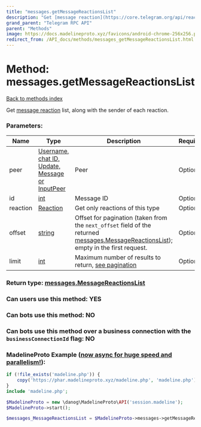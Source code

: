 ```yaml
---
title: "messages.getMessageReactionsList"
description: "Get [message reaction](https://core.telegram.org/api/reactions) list, along with the sender of each reaction."
grand_parent: "Telegram RPC API"
parent: "Methods"
image: https://docs.madelineproto.xyz/favicons/android-chrome-256x256.png
redirect_from: /API_docs/methods/messages_getMessageReactionsList.html
---
```

# Method: messages.getMessageReactionsList
[Back to methods index](index.html)



Get [message reaction](https://core.telegram.org/api/reactions) list, along with the sender of each reaction.

### Parameters:

| Name     |    Type       | Description | Required |
|----------|---------------|-------------|----------|
|peer|[Username, chat ID, Update, Message or InputPeer](/API_docs/types/InputPeer.html) | Peer | Optional|
|id|[int](/API_docs/types/int.html) | Message ID | Optional|
|reaction|[Reaction](/API_docs/types/Reaction.html) | Get only reactions of this type | Optional|
|offset|[string](/API_docs/types/string.html) | Offset for pagination (taken from the `next_offset` field of the returned [messages.MessageReactionsList](../types/messages.MessageReactionsList.html)); empty in the first request. | Optional|
|limit|[int](/API_docs/types/int.html) | Maximum number of results to return, [see pagination](https://core.telegram.org/api/offsets) | Optional|


### Return type: [messages.MessageReactionsList](/API_docs/types/messages.MessageReactionsList.html)

### Can users use this method: **YES**


### Can bots use this method: **NO**


### Can bots use this method over a business connection with the `businessConnectionId` flag: **NO**


### MadelineProto Example ([now async for huge speed and parallelism!](https://docs.madelineproto.xyz/docs/ASYNC.html)):


```php
if (!file_exists('madeline.php')) {
    copy('https://phar.madelineproto.xyz/madeline.php', 'madeline.php');
}
include 'madeline.php';

$MadelineProto = new \danog\MadelineProto\API('session.madeline');
$MadelineProto->start();

$messages_MessageReactionsList = $MadelineProto->messages->getMessageReactionsList(peer: $InputPeer, id: $int, reaction: $Reaction, offset: 'string', limit: $int, );
```


